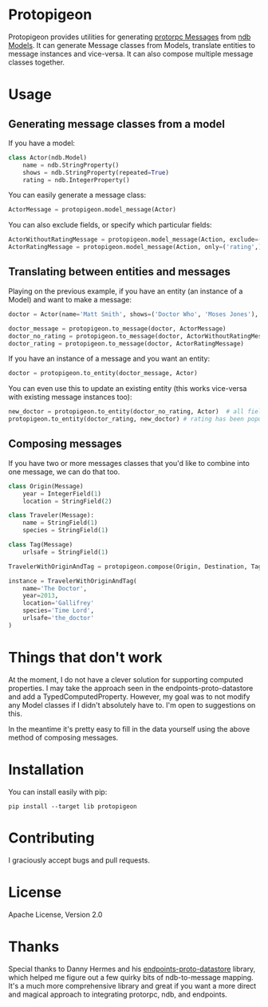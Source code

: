 Protopigeon
===========

Protopigeon provides utilities for generating [protorpc Messages](https://cloud.google.com/appengine/docs/python/tools/protorpc/#Working_with_Messages) from [ndb Models](https://cloud.google.com/appengine/docs/python/ndb/). It can generate Message classes from Models, translate entities to message instances and vice-versa. It can also compose multiple message classes together.


Usage
=====

Generating message classes from a model
---------------------------------------

If you have a model:

```python
class Actor(ndb.Model)
    name = ndb.StringProperty()
    shows = ndb.StringProperty(repeated=True)
    rating = ndb.IntegerProperty()
```

You can easily generate a message class:

```python
ActorMessage = protopigeon.model_message(Actor)
```

You can also exclude fields, or specify which particular fields:

```python
ActorWithoutRatingMessage = protopigeon.model_message(Action, exclude=('rating',))
ActorRatingMessage = protopigeon.model_message(Action, only=('rating',))
```

Translating between entities and messages
-----------------------------------------

Playing on the previous example, if you have an entity (an instance of a Model) and want to make a message:

```python
doctor = Actor(name='Matt Smith', shows=('Doctor Who', 'Moses Jones'), rating=90)

doctor_message = protopigeon.to_message(doctor, ActorMessage)
doctor_no_rating = protopigeon.to_message(doctor, ActorWithoutRatingMessage)
doctor_rating = protopigeon.to_message(doctor, ActorRatingMessage)
```

If you have an instance of a message and you want an entity:

```python
doctor = protopigeon.to_entity(doctor_message, Actor)
```

You can even use this to update an existing entity (this works vice-versa with existing message instances too):

```python
new_doctor = protopigeon.to_entity(doctor_no_rating, Actor)  # all fields but rating populated
protopigeon.to_entity(doctor_rating, new_doctor) # rating has been populated now, it's a complete entity.
```

Composing messages
------------------

If you have two or more messages classes that you'd like to combine into one message, we can do that too.

```python
class Origin(Message)
    year = IntegerField(1)
    location = StringField(2)

class Traveler(Message):
    name = StringField(1)
    species = StringField(1)

class Tag(Message)
    urlsafe = StringField(1)

TravelerWithOriginAndTag = protopigeon.compose(Origin, Destination, Tag)

instance = TravelerWithOriginAndTag(
    name='The Doctor',
    year=2013,
    location='Gallifrey'
    species='Time Lord',
    urlsafe='the_doctor'
)
```

Things that don't work
======================

At the moment, I do not have a clever solution for supporting computed properties. I may take the approach seen in the endpoints-proto-datastore and add a TypedComputedProperty. However, my goal was to not modify any Model classes if I didn't absolutely have to. I'm open to suggestions on this.

In the meantime it's pretty easy to fill in the data yourself using the above method of composing messages.


Installation
============

You can install easily with pip:

    pip install --target lib protopigeon


Contributing
============

I graciously accept bugs and pull requests.


License
=======

Apache License, Version 2.0


Thanks
======

Special thanks to Danny Hermes and his [endpoints-proto-datastore](https://github.com/GoogleCloudPlatform/endpoints-proto-datastore) library, which helped me figure out a few quirky bits of ndb-to-message mapping. It's a much more comprehensive library and great if you want a more direct and magical approach to integrating protorpc, ndb, and endpoints.
